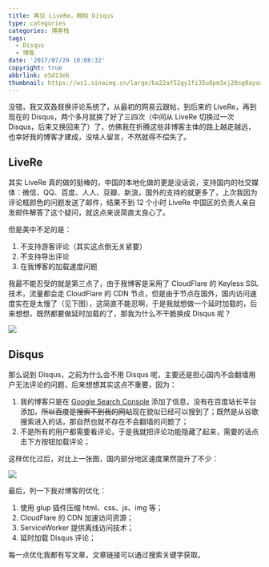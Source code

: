 ```yaml
---
title: 再见 LiveRe，拥抱 Disqus
type: categories
categories: 博客栈
tags:
  - Disqus
  - 博客
date: '2017/07/29 10:08:32'
copyright: true
abbrlink: e5d13eb
thumbnail: https://ws1.sinaimg.cn/large/ba22af52gy1fi35u8pm3xj20sg0ayaa4.jpg
---
```


没错，我又双叒叕换评论系统了，从最初的网易云跟帖，到后来的 LiveRe，再到现在的 Disqus，两个多月就换了好了三四次（中间从 LiveRe 切换过一次 Disqus，后来又换回来了）了，仿佛我在折腾这些非博客主体的路上越走越远，也幸好我的博客才建成，没啥人留言，不然就得不偿失了。

<!-- more -->

## LiveRe

其实 LiveRe 真的做的挺棒的，中国的本地化做的更是没话说，支持国内的社交媒体：微信、QQ、百度、人人、豆瓣、新浪，国外的支持的就更多了，上次我因为评论框颜色的问题发送了邮件，结果不到 12 个小时 LiveRe 中国区的负责人亲自发邮件解答了这个疑问，就这点来说简直太良心了。

但是美中不足的是：

1. 不支持游客评论（其实这点倒无关紧要）
2. 不支持导出评论
3. 在我博客的加载速度问题

我最不能忍受的就是第三点了，由于我博客是采用了 CloudFlare 的 Keyless SSL 技术，流量都会走 CloudFlare 的 CDN 节点，但是由于节点在国外，国内访问速度实在是太慢了（见下图），这简直不能忍啊，于是我就想做一个延时加载的，后来想想，既然都要做延时加载的了，那我为什么不干脆换成 Disqus 呢？

![](https://ws1.sinaimg.cn/large/ba22af52gy1fi0kzhd1o9j20xc0dzabx.jpg)

## Disqus

那么说到 Disqus，之前为什么会不用 Disqus 呢，主要还是担心国内不会翻墙用户无法评论的问题，后来想想其实这点不重要，因为：

1. 我的博客只是在 [Google Search Console](https://www.google.com/webmasters/tools/home#utm_source=zh-CN-wmxmsg&utm_medium=wmxmsg&utm_campaign=bm&authuser=0) 添加了信息，没有在百度站长平台添加，~~所以百度是搜索不到我的网站~~现在貌似已经可以搜到了；既然是从谷歌搜索进入的话，那自然也就不存在不会翻墙的问题了；
2. 不是所有的用户都需要看评论，于是我就把评论功能隐藏了起来，需要的话点击下方按钮加载评论；

这样优化过后，对比上一张图，国内部分地区速度果然提升了不少：

![](https://ws1.sinaimg.cn/large/ba22af52gy1fi0lhcyoyvj20xc0dx760.jpg)

最后，列一下我对博客的优化：

1. 使用 glup 插件压缩 html、css、js、img 等；
2. CloudFlare 的 CDN 加速访问资源；
3. ServiceWorker 提供离线访问技术；
4. 延时加载 Disqus 评论；

每一点优化我都有写文章，文章链接可以通过搜索关键字获取。